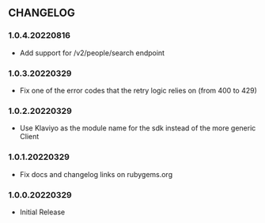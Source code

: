 ## CHANGELOG

### 1.0.4.20220816
* Add support for /v2/people/search endpoint

### 1.0.3.20220329
* Fix one of the error codes that the retry logic relies on (from 400 to 429)

### 1.0.2.20220329
* Use Klaviyo as the module name for the sdk instead of the more generic Client

### 1.0.1.20220329
* Fix docs and changelog links on rubygems.org

### 1.0.0.20220329


* Initial Release